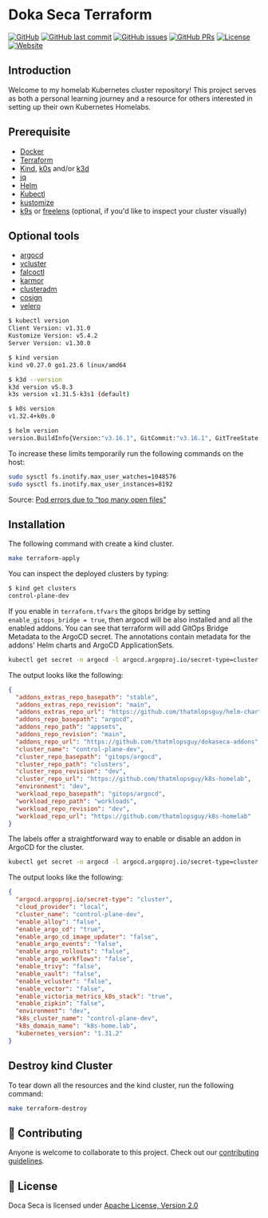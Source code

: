 # Doka Seca Terraform

[![GitHub](https://img.shields.io/github/stars/thatmlopsguy/k8s-homelab?style=flat&label=GitHub%20%E2%AD%90)](https://github.com/thatmlopsguy/k8s-homelab)
[![GitHub last commit](https://img.shields.io/github/last-commit/thatmlopsguy/k8s-homelab.svg)](https://github.com/thatmlopsguy/k8s-homelab/commits/main)
[![GitHub issues](https://img.shields.io/github/issues/thatmlopsguy/k8s-homelab.svg)](https://github.com/thatmlopsguy/k8s-homelab/issues)
[![GitHub PRs](https://img.shields.io/github/issues-pr/thatmlopsguy/k8s-homelab)](https://github.com/thatmlopsguy/k8s-homelab/pulls)
[![License](https://img.shields.io/badge/License-Apache%202.0-blue.svg)](https://github.com/thatmlopsguy/k8s-homelab/blob/dev/LICENSE)
[![Website](https://img.shields.io/website-up-down-green-red/http/shields.io.svg)](https://thatmlopsguy.github.io/k8s-homelab/)

## Introduction

Welcome to my homelab Kubernetes cluster repository! This project serves as both a personal learning journey and a
resource for others interested in setting up their own Kubernetes Homelabs.

## Prerequisite

* [Docker](https://www.docker.com/)
* [Terraform](https://www.terraform.io/)
* [Kind](https://kind.sigs.k8s.io/docs/user/quick-start/), [k0s](https://docs.k0sproject.io/stable/) and/or [k3d](https://k3d.io/stable/)
* [jq](https://jqlang.github.io/jq/)
* [Helm](https://helm.sh/docs/intro/install/)
* [Kubectl](https://kubernetes.io/docs/tasks/tools/)
* [kustomize](https://kustomize.io/)
* [k9s](https://k9scli.io/) or [freelens](https://github.com/freelensapp/freelens) (optional, if you'd like to inspect your cluster visually)

## Optional tools

* [argocd](https://argo-cd.readthedocs.io/en/stable/cli_installation/)
* [vcluster](https://www.vcluster.com/docs/platform/install/quick-start-guide)
* [falcoctl](https://github.com/falcosecurity/falcoctl)
* [karmor](https://kubearmor.io/)
* [clusteradm](https://github.com/open-cluster-management-io/clusteradm)
* [cosign](https://github.com/sigstore/cosign)
* [velero](https://github.com/vmware-tanzu/velero)

```sh
$ kubectl version
Client Version: v1.31.0
Kustomize Version: v5.4.2
Server Version: v1.30.0

$ kind version
kind v0.27.0 go1.23.6 linux/amd64

$ k3d --version
k3d version v5.8.3
k3s version v1.31.5-k3s1 (default)

$ k0s version
v1.32.4+k0s.0

$ helm version
version.BuildInfo{Version:"v3.16.1", GitCommit:"v3.16.1", GitTreeState:"", GoVersion:"go1.22.7"}
```

To increase these limits temporarily run the following commands on the host:

```sh
sudo sysctl fs.inotify.max_user_watches=1048576
sudo sysctl fs.inotify.max_user_instances=8192
```

Source: [Pod errors due to “too many open files”](https://kind.sigs.k8s.io/docs/user/known-issues/#pod-errors-due-to-too-many-open-files)

## Installation

The following command with create a kind cluster.

```sh
make terraform-apply
```

You can inspect the deployed clusters by typing:

```sh
$ kind get clusters
control-plane-dev
```

If you enable in `terraform.tfvars` the gitops bridge by setting `enable_gitops_bridge = true`, then argocd will be also
installed and all the enabled addons. You can see that terraform will add GitOps Bridge Metadata to the ArgoCD secret.
The annotations contain metadata for the addons' Helm charts and ArgoCD ApplicationSets.

```sh
kubectl get secret -n argocd -l argocd.argoproj.io/secret-type=cluster -o json | jq '.items[0].metadata.annotations'
```

The output looks like the following:

```json
{
  "addons_extras_repo_basepath": "stable",
  "addons_extras_repo_revision": "main",
  "addons_extras_repo_url": "https://github.com/thatmlopsguy/helm-charts",
  "addons_repo_basepath": "argocd",
  "addons_repo_path": "appsets",
  "addons_repo_revision": "main",
  "addons_repo_url": "https://github.com/thatmlopsguy/dokaseca-addons",
  "cluster_name": "control-plane-dev",
  "cluster_repo_basepath": "gitops/argocd",
  "cluster_repo_path": "clusters",
  "cluster_repo_revision": "dev",
  "cluster_repo_url": "https://github.com/thatmlopsguy/k8s-homelab",
  "environment": "dev",
  "workload_repo_basepath": "gitops/argocd",
  "workload_repo_path": "workloads",
  "workload_repo_revision": "dev",
  "workload_repo_url": "https://github.com/thatmlopsguy/k8s-homelab"
}
```

The labels offer a straightforward way to enable or disable an addon in ArgoCD for the cluster.

```sh
kubectl get secret -n argocd -l argocd.argoproj.io/secret-type=cluster -o json | jq '.items[0].metadata.labels'
```

The output looks like the following:

```json
{
  "argocd.argoproj.io/secret-type": "cluster",
  "cloud_provider": "local",
  "cluster_name": "control-plane-dev",
  "enable_alloy": "false",
  "enable_argo_cd": "true",
  "enable_argo_cd_image_updater": "false",
  "enable_argo_events": "false",
  "enable_argo_rollouts": "false",
  "enable_argo_workflows": "false",
  "enable_trivy": "false",
  "enable_vault": "false",
  "enable_vcluster": "false",
  "enable_vector": "false",
  "enable_victoria_metrics_k8s_stack": "true",
  "enable_zipkin": "false",
  "environment": "dev",
  "k8s_cluster_name": "control-plane-dev",
  "k8s_domain_name": "k8s-home.lab",
  "kubernetes_version": "1.31.2"
}
```

## Destroy kind Cluster

To tear down all the resources and the kind cluster, run the following command:

```sh
make terraform-destroy
```

## :handshake: Contributing

Anyone is welcome to collaborate to this project. Check out our [contributing guidelines](CONTRIBUTING.md).

## :bookmark: License

Doca Seca is licensed under [Apache License, Version 2.0](LICENSE)
